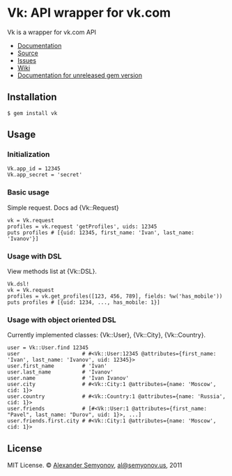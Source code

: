 # Vk: API wrapper for vk.com

Vk is a wrapper for vk.com API

* [Documentation](http://rubydoc.info/gems/vk)
* [Source](http://github.com/alsemyonov/vk)
* [Issues](http://github.com/alsemyonov/vk/issues)
* [Wiki](http://github.com/alsemyonov/vk/wiki)
* [Documentation for unreleased gem version](http://rubydoc.info/github/alsemyonov/vk)

## Installation

    $ gem install vk

## Usage

### Initialization

    Vk.app_id = 12345
    Vk.app_secret = 'secret'

### Basic usage

Simple request. Docs ad {Vk::Request}

    vk = Vk.request
    profiles = vk.request 'getProfiles', uids: 12345
    puts profiles # [{uid: 12345, first_name: 'Ivan', last_name: 'Ivanov'}]

### Usage with DSL

View methods list at {Vk::DSL}.

    Vk.dsl!
    vk = Vk.request
    profiles = vk.get_profiles([123, 456, 789], fields: %w('has_mobile'))
    puts profiles # [{uid: 1234, ..., has_mobile: 1}]

### Usage with object oriented DSL

Currently implemented classes: {Vk::User}, {Vk::City}, {Vk::Country}.

    user = Vk::User.find 12345
    user                    # #<Vk::User:12345 @attributes={first_name: 'Ivan', last_name: 'Ivanov', uid: 12345}>
    user.first_name         # 'Ivan'
    user.last_name          # 'Ivanov'
    user.name               # 'Ivan Ivanov'
    user.city               # #<Vk::City:1 @attributes={name: 'Moscow', cid: 1}>
    user.country            # #<Vk::Country:1 @attributes={name: 'Russia', cid: 1}>
    user.friends            # [#<Vk::User:1 @attributes={first_name: "Pavel", last_name: "Durov", uid: 1}>, ...]
    user.friends.first.city # #<Vk::City:1 @attributes={name: 'Moscow', cid: 1}>

## License

MIT License. © [Alexander Semyonov](http://al.semyonov.us/), <al@semyonov.us>, 2011
